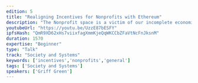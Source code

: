 ```yaml
---
edition: 5
title: "Realigning Incentives for Nonprofits with Ethereum"
description: "The Nonprofit space is a victim of our incomplete economic model. Our current economy does a great job at assigning value to individual wants and needs, but shared resources (infrastructure, the environment, public goods, etc) and taking care of the less fortunate members in our society are not assigned any value at all. Instead, when entrepreneurs do value calculations (profit projections) they are incentivized to extract everything they can from \"externalities\" because that improves the numbers on their spreadsheet. This is an impossible battle to win for the nonprofit world. Nonprofits will not out-compete for-profit companies when the economic model is working against them. We need to build new economic models around causes, so that we can actually attribute value to these \"externalities\" appropriately. I will introduce the various tools we have in the Ethereum space: Harberger Tax, Token Bonding Curves, DAO Governance Models, Escrows, Traceable donations, etc and how they can be used to build parallel economic models to fill the gaps in the current system. We have the tools to design, simulate, test and iterate solutions that can level the playing field for nonprofits! Let's get to work!"
youtubeUrl: "https://youtu.be/UzzE87bESFY"
ipfsHash: "QmR9XD62xHs7viixfagXmmKjeQqWKCCbZFaVtNcFnJksnM"
duration: 1570
expertise: "Beginner"
type: "Talk"
track: "Society and Systems"
keywords: ['incentives','nonprofits','general']
tags: ['Society and Systems']
speakers: ['Griff Green']
---
```

